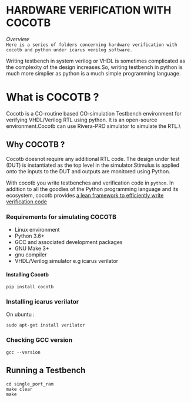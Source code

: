 # HARDWARE VERIFICATION WITH COCOTB 
*Overview*\
`Here is a series of folders concerning hardware verification with cocotb and python under icarus verilog software.`

Writing testbench in system verilog or VHDL is sometimes complicated 
as the complexity of the design increases.So, writing testbench in 
python is much more simplier as python is a much simple programming language.

# What is COCOTB ?

Cocotb is a CO-routine based CO-simulation Testbench environment for verifying VHDL/Verilog RTL using python. It is an open-source environment.Cocotb can use Rivera-PRO  simulator to simulate the RTL.\

## Why COCOTB ?
Cocotb doesnot require any additional RTL code. The design under test (DUT) is instantiated as the top level in the simulator.Stimulus is applied onto the inputs to the DUT and outputs are monitored using Python.

With cocotb you write testbenches and verification code in `python`.
In addition to all the goodies of the Python programming language and its ecosystem, cocotb provides [a lean framework to efficiently write verification code](https://docs.cocotb.org)

### Requirements for simulating COCOTB
- Linux environment 
- Python 3.6+
- GCC and associated development packages
- GNU Make 3+
- gnu compiler 
- VHDL/Verilog simulator e.g icarus verilator 

#### Installing Cocotb 
```
pip install cocotb
```
### Installing icarus verilator

On ubuntu :

```
sudo apt-get install verilator
```
### Checking GCC version

```
gcc --version
```
## Running a Testbench 

```
cd single_port_ram
make clear 
make 
```
